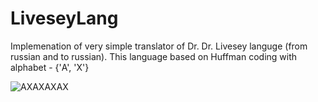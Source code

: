 # LiveseyLang
Implemenation of very simple translator of Dr. Dr. Livesey languge (from russian and to russian).
This language based on Huffman coding with alphabet - {'А', 'Х'}


![AXAXAXAX](https://i.pinimg.com/736x/cb/51/ce/cb51ce1791321f318a8d9192191c03c2.jpg)

